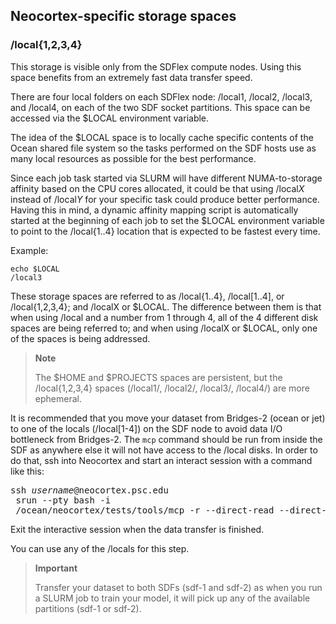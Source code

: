 ## Neocortex-specific storage spaces

### /local{1,2,3,4}
This storage is visible only from the SDFlex compute nodes. Using this space benefits from an extremely fast data transfer speed.

There are four local folders on each SDFlex node: /local1, /local2, /local3, and /local4, on each of the two SDF socket partitions. This space can be accessed via the $LOCAL environment variable.

The idea of the $LOCAL space is to locally cache specific contents of the Ocean shared file system so the tasks performed on the SDF hosts use as many local resources as possible for the best performance.

Since each job task started via SLURM will have different NUMA-to-storage affinity based on the CPU cores allocated, it could be that using /local*X* instead of /local*Y* for your specific task could produce better performance. Having this in mind, a dynamic affinity mapping script is automatically started at the beginning of each job to set the $LOCAL environment variable to point to the /local{1..4} location that is expected to be fastest every time.

Example: 
```
echo $LOCAL
/local3
```

These storage spaces are referred to as /local{1..4}, /local[1..4], or /local{1,2,3,4}; and /localX or $LOCAL. The difference between them is that when using /local and a number from 1 through 4, all of the 4 different disk spaces are being referred to; and when using /localX or $LOCAL, only one of the spaces is being addressed.

<div class="note">
 <blockquote>
  <strong>Note</strong>
  <p>The $HOME and $PROJECTS spaces are persistent, but the /local{1,2,3,4} spaces (/local1/, /local2/, /local3/, /local4/) are more ephemeral.</p>
 </blockquote>
</div>

It is recommended that you move your dataset from Bridges-2 (ocean or jet) to one of the locals (/local[1-4]) on the SDF node to avoid data I/O bottleneck from Bridges-2. The `mcp` command should be run from inside the SDF as anywhere else it will not have access to the /local disks. In order to do that, ssh into Neocortex and start an interact session with a command like this:

<pre>ssh <em>username</em>@neocortex.psc.edu
 srun --pty bash -i
 /ocean/neocortex/tests/tools/mcp -r --direct-read --direct-write --print-stats --threads=120 /path/to/dataset/on/ocean/or/jet /local[1-4]/<i>groupname</i>
</pre>
Exit the interactive session when the data transfer is finished.

You can use any of the /locals for this step. 
<div class="Note">
 <blockquote>
  <strong>Important</strong>
  <p>Transfer your dataset to both SDFs (sdf-1 and sdf-2) as when you run a SLURM job to train your model, it will pick up any of the available partitions (sdf-1 or sdf-2).
</p>
 </blockquote>
</div>
